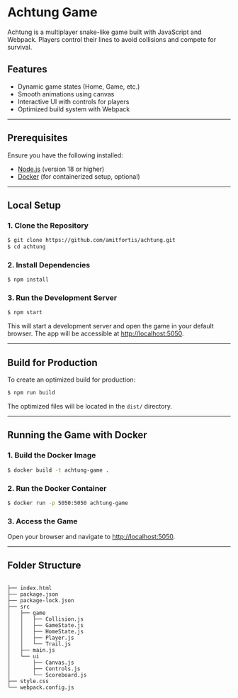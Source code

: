 
# Achtung Game

Achtung is a multiplayer snake-like game built with JavaScript and Webpack. Players control their lines to avoid collisions and compete for survival.

## Features

- Dynamic game states (Home, Game, etc.)
- Smooth animations using canvas
- Interactive UI with controls for players
- Optimized build system with Webpack

---

## Prerequisites

Ensure you have the following installed:

- [Node.js](https://nodejs.org/) (version 18 or higher)
- [Docker](https://www.docker.com/) (for containerized setup, optional)

---

## Local Setup

### 1. Clone the Repository

```bash
$ git clone https://github.com/amitfortis/achtung.git
$ cd achtung
```

### 2. Install Dependencies

```bash
$ npm install
```

### 3. Run the Development Server

```bash
$ npm start
```

This will start a development server and open the game in your default browser. The app will be accessible at [http://localhost:5050](http://localhost:5050).

---

## Build for Production

To create an optimized build for production:

```bash
$ npm run build
```

The optimized files will be located in the `dist/` directory.

---

## Running the Game with Docker

### 1. Build the Docker Image

```bash
$ docker build -t achtung-game .
```

### 2. Run the Docker Container

```bash
$ docker run -p 5050:5050 achtung-game
```

### 3. Access the Game

Open your browser and navigate to [http://localhost:5050](http://localhost:5050).

---

## Folder Structure

```

├── index.html
├── package.json
├── package-lock.json
├── src
│   ├── game
│   │   ├── Collision.js
│   │   ├── GameState.js
│   │   ├── HomeState.js
│   │   ├── Player.js
│   │   └── Trail.js
│   ├── main.js
│   └── ui
│       ├── Canvas.js
│       ├── Controls.js
│       └── Scoreboard.js
├── style.css
└── webpack.config.js
```
